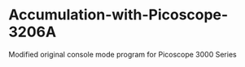 # Accumulation-with-Picoscope-3206A
Modified original console mode program for Picoscope 3000 Series
